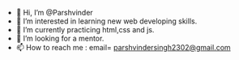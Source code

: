 - 👋 Hi, I’m @Parshvinder
- 👀 I’m interested in learning new web developing skills.
- 🌱 I’m currently practicing html,css and js.
- 💞️ I’m looking for a mentor.
- 📫 How to reach me : email= parshvindersingh2302@gmail.com

<!---
Parshvinder/Parshvinder is a ✨ special ✨ repository because its `README.md` (this file) appears on your GitHub profile.
You can click the Preview link to take a look at your changes.
--->
